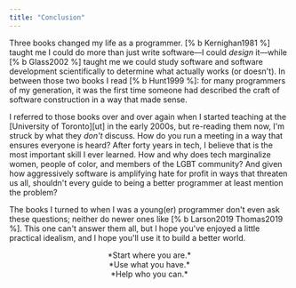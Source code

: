 ```yaml
---
title: "Conclusion"
---
```


Three books changed my life as a programmer.
[% b Kernighan1981 %] taught me I could do more than just write software—I could *design* it—while
[% b Glass2002 %] taught me we could study software and software development scientifically
to determine what actually works (or doesn't).
In between those two books I read [% b Hunt1999 %]:
for many programmers of my generation,
it was the first time someone had described the craft of software construction
in a way that made sense.

I referred to those books over and over again
when I started teaching at the [University of Toronto][ut] in the early 2000s,
but re-reading them now,
I'm struck by what they *don't* discuss.
How do you run a meeting in a way that ensures everyone is heard?
After forty years in tech,
I believe that is the most important skill I ever learned.
How and why does tech marginalize women,
people of color,
and members of the LGBT community?
And given how aggressively software is amplifying hate for profit in ways that threaten us all,
shouldn't every guide to being a better programmer at least mention the problem?

The books I turned to when I was a young(er) programmer don't even ask these questions;
neither do newer ones like [% b Larson2019 Thomas2019 %].
This one can't answer them all,
but I hope you've enjoyed a little practical idealism,
and I hope you'll use it to build a better world.

<div align="center" markdown="1">
  *Start where you are.*
  <br/>
  *Use what you have.*
  <br/>
  *Help who you can.*
</div>
